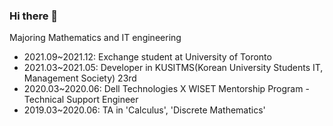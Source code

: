 ### Hi there 👋

Majoring Mathematics and IT engineering
- 2021.09~2021.12: Exchange student at University of Toronto
- 2021.03~2021.05: Developer in KUSITMS(Korean University Students IT, Management Society) 23rd
- 2020.03~2020.06: Dell Technologies X WISET Mentorship Program - Technical Support Engineer
- 2019.03~2020.06: TA in 'Calculus', 'Discrete Mathematics'
